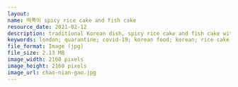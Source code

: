```yaml
---
layout: 
name: 떡뽁이 spicy rice cake and fish cake
resource_date: 2021-02-12
description: traditional Korean dish, spicy rice cake and fish cake with boiled eggs and cabbage
keywords: london; quarantine; covid-19; korean food; korean; rice cake; fish cake; home cooking
file_format: Image (jpg)
file_size: 2.13 MB
image_width: 2160 pixels
image_height: 2160 pixels
image_url: chao-nian-gao.jpg
---
```


